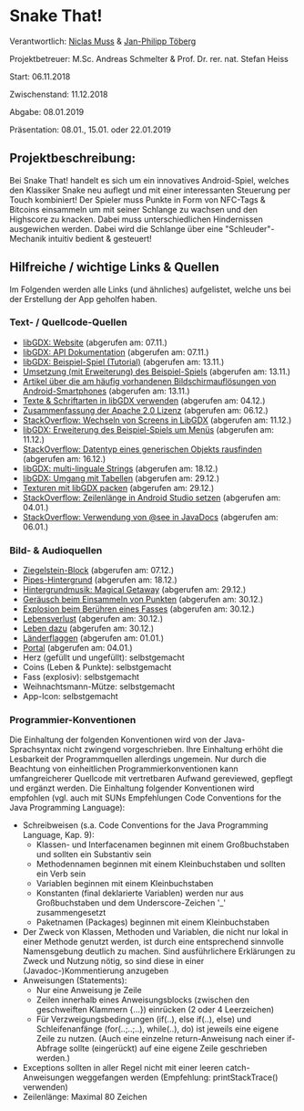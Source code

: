 # Snake That!

Verantwortlich: [Niclas Muss](https://github.com/NiclasMuss) & [Jan-Philipp Töberg](https://github.com/Janfiderheld)

Projektbetreuer: M.Sc. Andreas Schmelter & Prof. Dr. rer. nat. Stefan Heiss


Start: 06.11.2018

Zwischenstand: 11.12.2018

Abgabe: 08.01.2019

Präsentation: 08.01., 15.01. oder 22.01.2019

## Projektbeschreibung:

Bei Snake That! handelt es sich um ein innovatives Android-Spiel, welches den Klassiker Snake neu auflegt und mit einer interessanten Steuerung per Touch kombiniert!
Der Spieler muss Punkte in Form von NFC-Tags & Bitcoins einsammeln um mit seiner Schlange zu wachsen und den Highscore zu knacken. Dabei muss unterschiedlichen Hindernissen ausgewichen werden.
Dabei wird die Schlange über eine "Schleuder"-Mechanik intuitiv bedient & gesteuert!

## Hilfreiche / wichtige Links & Quellen

Im Folgenden werden alle Links (und ähnliches) aufgelistet, welche uns bei der Erstellung der App geholfen haben.

### Text- / Quellcode-Quellen 

- [libGDX: Website](https://libgdx.badlogicgames.com/) (abgerufen am: 07.11.)
- [libGDX: API Dokumentation](https://libgdx.badlogicgames.com/ci/nightlies/docs/api/) (abgerufen am: 07.11.)
- [libGDX: Beispiel-Spiel (Tutorial)](https://github.com/libgdx/libgdx/wiki/A-simple-game) (abgerufen am: 13.11.)
- [Umsetzung (mit Erweiterung) des Beispiel-Spiels](https://drive.google.com/drive/folders/11WqeAeZgEVUvycyAEVo4V9yjTBE-AW-w) (abgerufen am: 13.11.)
- [Artikel über die am häufig vorhandenen Bildschirmauflösungen von Android-Smartphones](https://deviceatlas.com/blog/most-used-smartphone-screen-resolutions) (abgerufen am: 13.11.)
- [Texte & Schriftarten in libGDX verwenden](https://www.gamefromscratch.com/post/2014/11/21/LibGDX-Video-Tutorial-Creating-and-Using-Fonts-and-Text.aspx) (abgerufen am: 04.12.)
- [Zusammenfassung der Apache 2.0 Lizenz](https://tldrlegal.com/license/apache-license-2.0-(apache-2.0)) (abgerufen am: 06.12.)
- [StackOverflow: Wechseln von Screens in LibGDX](https://stackoverflow.com/questions/25837013/switching-between-screens-libgdx) (abgerufen am: 11.12.)
- [libGDX: Erweiterung des Beispiel-Spiels um Menüs](https://github.com/libgdx/libgdx/wiki/Extending-the-simple-game) (abgerufen am: 11.12.)
- [StackOverflow: Datentyp eines generischen Objekts rausfinden](https://stackoverflow.com/questions/11798951/generic-type-of-local-variable-at-runtime) (abgerufen am: 16.12.)
- [libGDX: multi-linguale Strings](https://github.com/libgdx/libgdx/wiki/Internationalization-and-Localization) (abgerufen am: 18.12.)
- [libGDX: Umgang mit Tabellen](https://github.com/libgdx/libgdx/wiki/Table) (abgerufen am: 29.12.)
- [Texturen mit libGDX packen](http://www.programmingmoney.com/libgdx-texturepacker-tutorial/) (abgerufen am: 29.12.)
- [StackOverflow: Zeilenlänge in Android Studio setzen](https://stackoverflow.com/questions/30851617/how-to-set-max-line-length-in-android-studio-code-editor) (abgerufen am: 04.01.)
- [StackOverflow: Verwendung von @see in JavaDocs](https://stackoverflow.com/questions/5011291/usage-of-see-in-javadoc) (abgerufen am: 06.01.)

### Bild- & Audioquellen

- [Ziegelstein-Block](https://soundimage.org/txr-brick-cartoon/) (abgerufen am: 07.12.)
- [Pipes-Hintergrund](https://www.toptal.com/designers/subtlepatterns/pipes-pattern/) (abgerufen am: 18.12.)
- [Hintergrundmusik: Magical Getaway](http://soundimage.org/wp-content/uploads/2016/08/Magical-Getaway_Looping.mp3) (abgerufen am: 29.12.)
- [Geräusch beim Einsammeln von Punkten](http://soundimage.org/wp-content/uploads/2016/04/UI_Quirky1.mp3) (abgerufen am: 30.12.)
- [Explosion beim Berühren eines Fasses](http://soundimage.org/wp-content/uploads/2016/04/Explosion1.mp3) (abgerufen am: 30.12.)
- [Lebensverlust](http://soundimage.org/wp-content/uploads/2016/04/Laser-Ricochet3.mp3) (abgerufen am: 30.12.)
- [Leben dazu](http://soundimage.org/wp-content/uploads/2016/04/SynthChime6.mp3) (abgerufen am: 30.12.)
- [Länderflaggen](https://www.free-country-flags.com/index.php) (abgerufen am: 01.01.)
- [Portal](https://opengameart.org/content/golgotha-effects-textures-acid-frontjpg) (abgerufen am: 04.01.)
- Herz (gefüllt und ungefüllt): selbstgemacht
- Coins (Leben & Punkte): selbstgemacht
- Fass (explosiv): selbstgemacht
- Weihnachtsmann-Mütze: selbstgemacht
- App-Icon: selbstgemacht

### Programmier-Konventionen

Die Einhaltung der folgenden Konventionen wird von der Java-Sprachsyntax nicht zwingend vorgeschrieben. Ihre Einhaltung erhöht die Lesbarkeit der Programmquellen allerdings ungemein. Nur durch die Beachtung von einheitlichen Programmierkonventionen kann umfangreicherer Quellcode mit vertretbaren Aufwand gereviewed, gepflegt und ergänzt werden. Die Einhaltung folgender Konventionen wird empfohlen (vgl. auch mit SUNs Empfehlungen Code Conventions for the Java Programming Language):
- Schreibweisen (s.a. Code Conventions for the Java Programming Language, Kap. 9):
  - Klassen- und Interfacenamen beginnen mit einem Großbuchstaben und sollten ein Substantiv sein
  - Methodennamen beginnen mit einem Kleinbuchstaben und sollten ein Verb sein
  - Variablen beginnen mit einem Kleinbuchstaben
  - Konstanten (final deklarierte Variablen) werden nur aus Großbuchstaben und dem Underscore-Zeichen '_' zusammengesetzt
  - Paketnamen (Packages) beginnen mit einem Kleinbuchstaben
- Der Zweck von Klassen, Methoden und Variablen, die nicht nur lokal in einer Methode genutzt werden, ist durch eine entsprechend sinnvolle Namensgebung deutlich zu machen. Sind ausführlichere Erklärungen zu Zweck und Nutzung nötig, so sind diese in einer (Javadoc-)Kommentierung anzugeben
- Anweisungen (Statements):
  - Nur eine Anweisung je Zeile
  - Zeilen innerhalb eines Anweisungsblocks (zwischen den geschweiften Klammern {...}) einrücken (2 oder 4 Leerzeichen)
  - Für Verzweigungsbedingungen (if(..), else if(..), else) und Schleifenanfänge (for(..;..;..), while(..), do) ist jeweils eine eigene Zeile zu nutzen. (Auch eine einzelne return-Anweisung nach einer if-Abfrage sollte (eingerückt) auf eine eigene Zeile geschrieben werden.)
- Exceptions sollten in aller Regel nicht mit einer leeren catch-Anweisungen weggefangen werden (Empfehlung: printStackTrace() verwenden)
- Zeilenlänge: Maximal 80 Zeichen